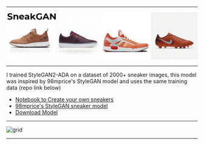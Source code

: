 <hr>

![Banner](https://github.com/Vilagamer999/SneakGAN/blob/main/banner.jpg?raw=true)

<hr>

I trained StyleGAN2-ADA on a dataset of 2000+ sneaker images, this model was inspired by 98mprice's StyleGAN model and uses the same training data (repo link below)

* [Notebook to Create your own sneakers](https://colab.research.google.com/github/Vilagamer999/SneakGAN/blob/main/files/SneakGAN%20generator.ipynb)
* [98mprice's StyleGAN sneaker model](https://github.com/98mprice/sneaker-generator)
* [Download Model](https://github.com/Vilagamer999/SneakGAN/releases/download/v1.0/network-snapshot-sneakGAN-0000144.pkl)
<hr>

![grid](https://user-images.githubusercontent.com/30276916/132735119-e67ee45b-b490-4eae-a899-9b80b97ee5b1.png)

<hr>
